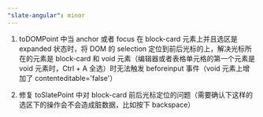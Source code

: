 ```yaml
---
"slate-angular": minor
---
```


1. toDOMPoint 中当 anchor 或者 focus 在 block-card 元素上并且选区是 expanded 状态时，将 DOM 的 selection 定位到前后光标的上，解决光标所在的元素是 block-card 和 void 元素（编辑器或者表格单元格的第一个元素是 void 元素时，Ctrl + A 全选）时无法触发 beforeinput 事件（void 元素上增加了 contenteditable='false'）

2. 修复 toSlatePoint 中对 block-card 前后光标定位的问题（需要确认下这样的选区下的操作会不会造成脏数据，比如按下 backspace）